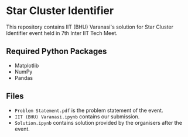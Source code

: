 # Star Cluster Identifier

This repository contains IIT (BHU) Varanasi's solution for Star Cluster Identifier event held in 7th Inter IIT Tech Meet. 

## Required Python Packages

* Matplotlib
* NumPy
* Pandas

## Files

* `Problem Statement.pdf` is the problem statement of the event.
* `IIT (BHU) Varanasi.ipynb` contains our submission.
* `Solution.ipynb` contains solution provided by the organisers after the event.
